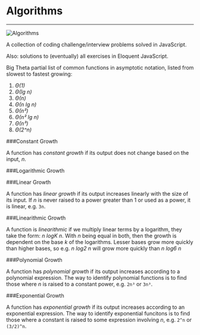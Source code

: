# Algorithms
----------------

![Algorithms](http://i.giphy.com/eUo2LyzAqeddS.gif)

A collection of coding challenge/interview problems solved in JavaScript.

Also: solutions to (eventually) all exercises in Eloquent JavaScript.

Big Theta partial list of common functions in asymptotic notation, listed from slowest to fastest growing:

1. *Θ(1)*
2. *Θ(lg n)*
3. *Θ(n)*
4. *Θ(n lg n)*
5. *Θ(n²)*
6. *Θ(n²​​ lg n)*
7. *Θ(n³)*
8. *Θ(2^n)*

###Constant Growth

A function has *constant growth* if its output does not change based on the input, *n*.

###Logarithmic Growth

###Linear Growth

A function has *linear growth* if its output increases linearly with the size of its input. If *n* is never raised to a power greater than 1 or used as a power, it is linear, e.g. `3n`.

###Linearithmic Growth

A function is *linearithmic* if we multiply linear terms by a logarithm, they take the form: *n logK n*. With *n* being equal in both, then the growth is dependent on the base *k* of the logarithms. Lesser bases grow more quickly than higher bases, so e.g. *n log2 n* will grow more quickly than *n log6 n*

###Polynomial Growth

A function has *polynomial growth* if its output increases according to a polynomial expression. The way to identify polynomial functions is to find those where *n* is raised to a constant power, e.g. `2n³` or `3n³`.

###Exponential Growth

A function has *exponential growth* if its output increases according to an exponential expression. The way to identify exponential funcitons is to find those where a constant is raised to some expression involving *n*, e.g. `2^n` or `(3/2)^n`.

